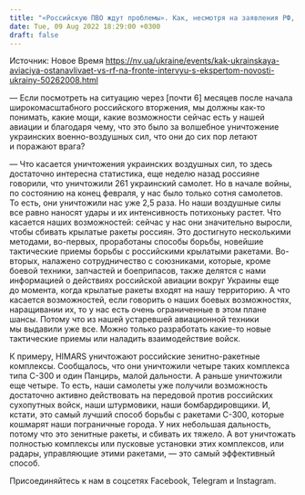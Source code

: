 ```yaml
---
title: "«Российскую ПВО ждут проблемы». Как, несмотря на заявления РФ, наша авиация и дальше подавляет действия оккупантов на фронте — интервью"
date: Tue, 09 Aug 2022 18:29:00 +0300
draft: false
---
```

Источник: Новое Время https://nv.ua/ukraine/events/kak-ukrainskaya-aviaciya-ostanavlivaet-vs-rf-na-fronte-intervyu-s-ekspertom-novosti-ukrainy-50262008.html


— Если посмотреть на ситуацию через [почти 6] месяцев после начала широкомасштабного российского вторжения, мы должны как-то понимать, какие мощи, какие возможности сейчас есть у нашей авиации и благодаря чему, что это было за волшебное уничтожение украинских военно-воздушных сил, что они до сих пор летают и поражают врага?

— Что касается уничтожения украинских воздушных сил, то здесь достаточно интересна статистика, еще неделю назад россияне говорили, что уничтожили 261 украинский самолет. Но в начале войны, по состоянию на конец февраля, у нас было только сотня самолетов. То есть, они уничтожили нас уже 2,5 раза. Но наши воздушные силы все равно наносят удары и их интенсивность потихоньку растет. Что касается наших возможностей: сейчас у нас они значительно выросли, чтобы сбивать крылатые ракеты россиян. Это достигнуто несколькими методами, во-первых, проработаны способы борьбы, новейшие тактические приемы борьбы с российскими крылатыми ракетами. Во-вторых, налажено сотрудничество с союзниками, которые, кроме боевой техники, запчастей и боеприпасов, также делятся с нами информацией о действиях российской авиации вокруг Украины еще до момента, когда крылатые ракеты входят на нашу территорию. А что касается возможностей, если говорить о наших боевых возможностях, наращивании их, то у нас есть очень ограниченные в этом плане шансы. Потому что из нашей устаревшей авиационной техники мы выдавили уже все. Можно только разработать какие-то новые тактические приемы или наладить взаимодействие войск.

К примеру, HIMARS уничтожают российские зенитно-ракетные комплексы. Сообщалось, что они уничтожили четыре таких комплекса типа С-300 и один Панцирь, малой дальности. А раньше уничтожили еще четыре. То есть, наши самолеты уже получили возможность достаточно активно действовать на передовой против российских сухопутных войск, наши штурмовики, наши бомбардировщики. И, кстати, это самый лучший способ борьбы с ракетами С-300, которые кошмарят наши пограничные города. У них небольшая дальность, потому что это зенитные ракеты, и сбивать их тяжело. А вот уничтожать полностью комплексы или пусковые установки этих комплексов, или радары, управляющие этими ракетами, — это самый эффективный способ.

Присоединяйтесь к нам в соцсетях Facebook, Telegram и Instagram.
